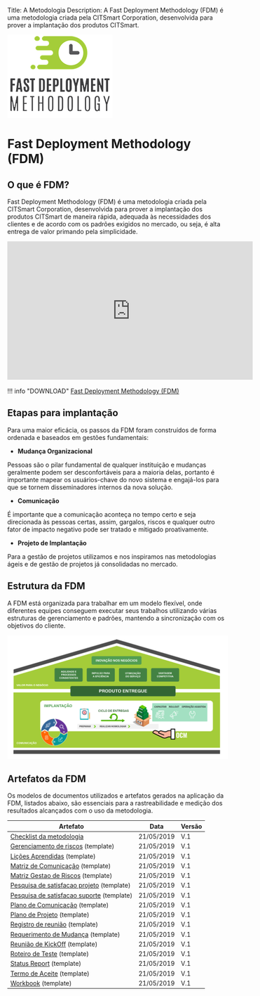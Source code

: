 Title: A Metodologia
Description: A Fast Deployment Methodology (FDM) é uma metodologia criada pela CITSmart Corporation, desenvolvida para prover a implantação dos produtos CITSmart.

![FDM](img/fmd_icone_t.png)

Fast Deployment Methodology (FDM) 
==================================

O que é FDM?
------------

Fast Deployment Methodology (FDM) é uma metodologia criada pela CITSmart
Corporation, desenvolvida para prover a implantação dos produtos CITSmart de
maneira rápida, adequada às necessidades dos clientes e de acordo com os padrões
exigidos no mercado, ou seja, é alta entrega de valor primando pela
simplicidade.

<iframe width="560" height="315" src="https://www.youtube.com/embed/srL1bL_s-F4" controls="0" frameborder="0" allow="accelerometer; autoplay; encrypted-media; gyroscope; picture-in-picture" allowfullscreen showinfo=3></iframe> 

!!! info "DOWNLOAD"
    [Fast Deployment Methodology (FDM)](artefatos/fdm_citsmart.pdf)

Etapas para implantação 
------------------------

Para uma maior eficácia, os passos da FDM foram construídos de forma ordenada e
baseados em gestões fundamentais:

-   **Mudança Organizacional**

Pessoas são o pilar fundamental de qualquer instituição e mudanças geralmente
podem ser desconfortáveis para a maioria delas, portanto é importante mapear os
usuários-chave do novo sistema e engajá-los para que se tornem disseminadores
internos da nova solução.

-   **Comunicação**

É importante que a comunicação aconteça no tempo certo e seja direcionada às
pessoas certas, assim, gargalos, riscos e qualquer outro fator de impacto
negativo pode ser tratado e mitigado proativamente.

-   **Projeto de Implantação**

Para a gestão de projetos utilizamos e nos inspiramos nas metodologias ágeis e
de gestão de projetos já consolidadas no mercado.

Estrutura da FDM
----------------

A FDM está organizada para trabalhar em um modelo flexível, onde diferentes
equipes conseguem executar seus trabalhos utilizando várias estruturas de
gerenciamento e padrões, mantendo a sincronização com os objetivos do cliente.

![Estrutura](img/pt-fdm-fig-03@2x.png)

Artefatos da FDM
----------------

Os modelos de documentos utilizados e artefatos gerados na aplicação da FDM,
listados abaixo, são essenciais para a rastreabilidade e medição dos resultados
alcançados com o uso da metodologia.

| Artefato                                                                                               | Data       | Versão |
|--------------------------------------------------------------------------------------------------------|------------|--------|
| [Checklist da metodologia](artefatos/check_list_metodologia_citsmart_fdm.xlsx)                         | 21/05/2019 | V.1    |
| [Gerenciamento de riscos](artefatos/template_gerenciamento_de_riscos.docx) (template)                  | 21/05/2019 | V.1    |
| [Lições Aprendidas](artefatos/template_licoes_aprendidas.docx) (template)                              | 21/05/2019 | V.1    |
| [Matriz de Comunicação](artefatos/template_matriz_de_comunicacao.xlsx) (template)                      | 21/05/2019 | V.1    |
| [Matriz Gestao de Riscos](artefatos/template_matriz_gestao_de_riscos.xlsx) (template)                  | 21/05/2019 | V.1    |
| [Pesquisa de satisfacao projeto](artefatos/template_pesquisa_de_satisfacao_projeto.xlsx) (template)    | 21/05/2019 | V.1    |
| [Pesquisa de satisfacao suporte](artefatos/template_pesquisa_de_%20satisfacao_suporte.xlsx) (template) | 21/05/2019 | V.1    |
| [Plano de Comunicação](artefatos/template_plano_de_comunicacao.docx) (template)                        | 21/05/2019 | V.1    |
| [Plano de Projeto](artefatos/Template_Plano%20%20de%20projeto.docx) (template)                         | 21/05/2019 | V.1    |
| [Registro de reunião](artefatos/template_registro_de_reuniao.docx) (template)                          | 21/05/2019 | V.1    |
| [Requerimento de Mudança](artefatos/template_requerimento_de_mudanca.docx) (template)                  | 21/05/2019 | V.1    |
| [Reunião de KickOff](artefatos/template_reuniao_kickoff.pptx) (template)                               | 21/05/2019 | V.1    |
| [Roteiro de Teste](artefatos/template_roteiro_de_testes.xlsx) (template)                               | 21/05/2019 | V.1    |
| [Status Report](artefatos/template_status_report.docx) (template)                                      | 21/05/2019 | V.1    |
| [Termo de Aceite](artefatos/template_termo_de_aceite_da_entrega.docx) (template)                       | 21/05/2019 | V.1    |
| [Workbook](artefatos/template_workbook.xlsm) (template)                                                | 21/05/2019 | V.1    |

